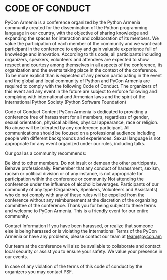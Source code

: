 # CODE OF CONDUCT

PyCon Armenia is a conference organized by the Python Armenia community created for the dissemination of the Python programming language in our country, with the objective of sharing knowledge and expanding the spaces for interaction and collaboration of its members. We value the participation of each member of the community and we want each participant in the conference to enjoy and gain valuable experience full of knowledge and innovation. According to this code, all participants including organizers, speakers, volunteers and attendees are expected to show respect and courtesy among themselves in all aspects of the conference, its organization and the events taking place in the context of the conference. To be more explicit than is expected of any person participating in the event and the global and local community of Python and PyCon Armenia are required to comply with the following Code of Conduct. The organizers of this event and any event in the future are subject to enforce following and complying with international and Armenian laws and the spirit of the International Python Society (Python Software Foundation)

Code of Conduct Content
PyCon Armenia is dedicated to providing a conference free of harassment for all members, regardless of gender, sexual orientation, physical abilities, physical appearance, race or religion. No abuse will be tolerated by any conference participant. All communications should be focused on a professional audience including people with different backgrounds and experiences. Sexual language is not appropriate for any event organized under our rules, including talks.

Our goal as a community recommends:

Be kind to other members.
Do not insult or demean the other participants.
Behave professionally.
Remember that any conduct of harassment, sexism, racism or political division or of any instance, is not appropriate for participation within the conference or community
Not attending the conference under the influence of alcoholic beverages.
Participants of our community of any type (Organizers, Speakers, Volunteers and Assistants) who do not comply with any of these rules will be expelled from the conference without any reimbursement at the discretion of the organizing committee of the conference.
Thank you for being subject to these terms and welcome to PyCon Armenia. This is a friendly event for our entire community.

Contact Information
If you have been harassed, or realize that someone else is being harassed or is violating the International Terms of the PyCon Armenia or have any problems, please contact our team at team@pycon.am

Our team at the conference will also be available to collaborate and contact local security or assist you to ensure your safety. We value your presence in our events.

In case of any violation of the terms of this code of conduct by the organizers you may contact PSF.